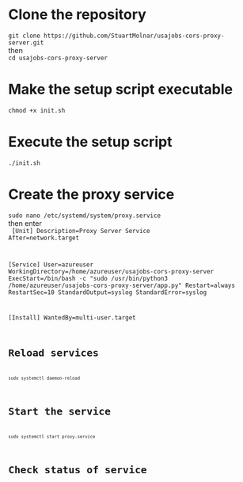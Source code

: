 # Clone the repository
```git clone https://github.com/StuartMolnar/usajobs-cors-proxy-server.git```<br>
then<br>
```cd usajobs-cors-proxy-server```

# Make the setup script executable
```chmod +x init.sh```

# Execute the setup script
```./init.sh```

# Create the proxy service
```sudo nano /etc/systemd/system/proxy.service```
<br>then enter<br>
<code>
[Unit]
Description=Proxy Server Service
After=network.target

[Service]
User=azureuser
WorkingDirectory=/home/azureuser/usajobs-cors-proxy-server
ExecStart=/bin/bash -c "sudo /usr/bin/python3 /home/azureuser/usajobs-cors-proxy-server/app.py"
Restart=always
RestartSec=10
StandardOutput=syslog
StandardError=syslog

[Install]
WantedBy=multi-user.target
<code>

# Reload services
```sudo systemctl daemon-reload```

# Start the service
```sudo systemctl start proxy.service```

# Check status of service
```sudo systemctl status proxy.service

